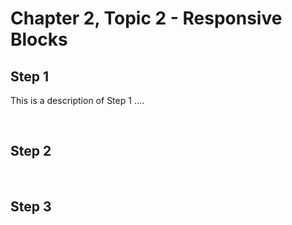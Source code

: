 # Chapter 2, Topic 2 - Responsive Blocks  <!-- {docsify-ignore-all} -->

## Step 1 

This is a description of Step 1 ....

&nbsp;  
 
## Step 2

&nbsp;  

## Step 3
